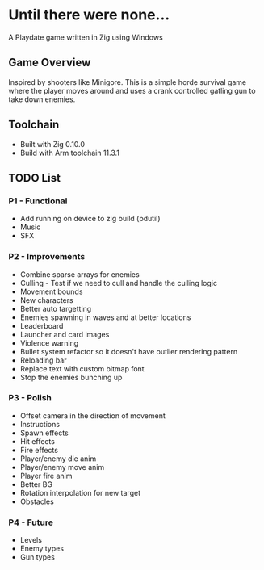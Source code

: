 # Until there were none...
A Playdate game written in Zig using Windows

## Game Overview
Inspired by shooters like Minigore. This is a simple horde survival game where the player moves around and uses a crank controlled gatling gun to take down enemies.

## Toolchain
- Built with Zig 0.10.0
- Build with Arm toolchain 11.3.1

## TODO List
### P1 - Functional
* Add running on device to zig build (pdutil)
* Music
* SFX

### P2 - Improvements
* Combine sparse arrays for enemies
* Culling - Test if we need to cull and handle the culling logic
* Movement bounds
* New characters
* Better auto targetting
* Enemies spawning in waves and at better locations
* Leaderboard
* Launcher and card images
* Violence warning
* Bullet system refactor so it doesn't have outlier rendering pattern
* Reloading bar
* Replace text with custom bitmap font
* Stop the enemies bunching up


### P3 - Polish
* Offset camera in the direction of movement
* Instructions
* Spawn effects
* Hit effects
* Fire effects
* Player/enemy die anim
* Player/enemy move anim
* Player fire anim
* Better BG
* Rotation interpolation for new target
* Obstacles

### P4 - Future
* Levels
* Enemy types
* Gun types
